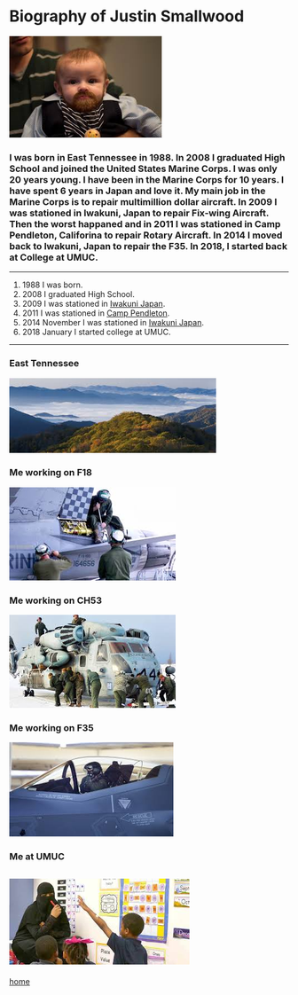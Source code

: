# Biography of Justin Smallwood

![Picture of Myself](picture.jpg)

### I was born in East Tennessee in 1988. In 2008 I graduated High School and joined the United States Marine Corps. I was only 20 years young. I have been in the Marine Corps for 10 years. I have spent 6 years in Japan and love it. My main job in the Marine Corps is to repair multimillion dollar aircraft. In 2009 I was stationed in Iwakuni, Japan to repair Fix-wing Aircraft. Then the worst happaned and in 2011 I was stationed in Camp Pendleton, Califorina to repair Rotary Aircraft. In 2014 I moved back to Iwakuni, Japan to repair the F35. In 2018, I started back at College at UMUC.
--- 
1. 1988 I was born.
2. 2008 I graduated High School.
3. 2009 I was stationed in [Iwakuni Japan](https://www.mcasiwakuni.marines.mil/).
4. 2011 I was stationed in [Camp Pendleton](https://www.pendleton.marines.mil/).
5. 2014 November I was stationed in [Iwakuni Japan](https://www.mcasiwakuni.marines.mil/).
6. 2018 January I started college at UMUC.
--- 
### East Tennessee
![Photo of East Tennessee](EastTN.jpg)
### Me working on F18  
![Photo of me working on Fixed-Wing Aircraft](f18.jpg)  
### Me working on CH53
![Photo of me working on Rotary Aircraft](ch53.jpg)  
### Me working on F35
![Photo of me working on the F35](f35.jpg)  
### Me at UMUC
![Photo of me at UMUC](umuc.jpg)  
--- 
[home](https://github.com/YoungWalrus/YoungWalrus.github.io/blob/master/index.md)
